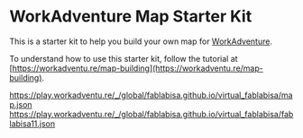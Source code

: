 # WorkAdventure Map Starter Kit

This is a starter kit to help you build your own map for [WorkAdventure](https://workadventu.re).

To understand how to use this starter kit, follow the tutorial at [https://workadventu.re/map-building](https://workadventu.re/map-building).

https://play.workadventu.re/_/global/fablabisa.github.io/virtual_fablabisa/map.json 
https://play.workadventu.re/_/global/fablabisa.github.io/virtual_fablabisa/fablabisa11.json
